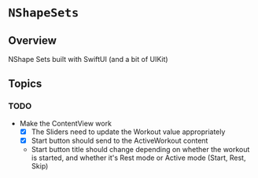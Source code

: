 # ``NShapeSets``

## Overview

NShape Sets built with SwiftUI (and a bit of UIKit)

## Topics

### TODO

- Make the ContentView work
    - [x] The Sliders need to update the Workout value appropriately
    - [x] Start button should send to the ActiveWorkout content
    - Start button title should change depending on whether the workout is started, and whether it's Rest mode or Active mode (Start, Rest, Skip)
    
    

